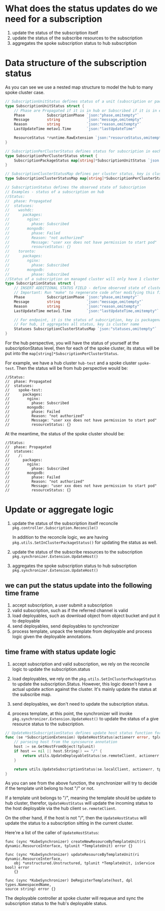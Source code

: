 # What does the status updates do we need for a subscription
1. update the status of the subscription itself
2. update the status of the subscribe resources to the subscription
3. aggregates the spoke subscription status to hub subscription


# Data structure of the subscription status

As you can see we use a nested map structure to model the hub to many spoke
cluster case.

```go
// SubscriptionUnitStatus defines status of a unit (subscription or package)
type SubscriptionUnitStatus struct {
	// Phase are Propagated if it is in hub or Subscribed if it is in endpoint
	Phase          SubscriptionPhase `json:"phase,omitempty"`
	Message        string            `json:"message,omitempty"`
	Reason         string            `json:"reason,omitempty"`
	LastUpdateTime metav1.Time       `json:"lastUpdateTime"`

	ResourceStatus *runtime.RawExtension `json:"resourceStatus,omitempty"`
}

// SubscriptionPerClusterStatus defines status for subscription in each cluster, key is package name
type SubscriptionPerClusterStatus struct {
	SubscriptionPackageStatus map[string]*SubscriptionUnitStatus `json:"packages,omitempty"`
}

// SubscriptionClusterStatusMap defines per cluster status, key is cluster name
type SubscriptionClusterStatusMap map[string]*SubscriptionPerClusterStatus

// SubscriptionStatus defines the observed state of Subscription
// Examples - status of a subscription on hub
//Status:
// 	phase: Propagated
// 	statuses:
// 	  washdc:
// 		packages:
// 		  nginx:
// 			phase: Subscribed
// 		  mongodb:
// 			phase: Failed
// 			Reason: "not authorized"
// 			Message: "user xxx does not have permission to start pod"
//			resourceStatus: {}
//    toronto:
// 		packages:
// 		  nginx:
// 			phase: Subscribed
// 		  mongodb:
// 			phase: Subscribed
//Status of a subscription on managed cluster will only have 1 cluster in the map.
type SubscriptionStatus struct {
	// INSERT ADDITIONAL STATUS FIELD - define observed state of cluster
	// Important: Run "make" to regenerate code after modifying this file
	Phase          SubscriptionPhase `json:"phase,omitempty"`
	Message        string            `json:"message,omitempty"`
	Reason         string            `json:"reason,omitempty"`
	LastUpdateTime metav1.Time       `json:"lastUpdateTime,omitempty"`

	// For endpoint, it is the status of subscription, key is packagename,
	// For hub, it aggregates all status, key is cluster name
	Statuses SubscriptionClusterStatusMap `json:"statuses,omitempty"`
}
```

For the hub perspective, you will have the status of yourself at the
subscriptionStatus level, then for each of the spoke cluster, its status will be
put into the `map[string]*SubscriptionPerClusterStatus`. 

For example, we have a hub cluster `hub-test` and a spoke cluster `spoke-test`.
Then the status will be from hub perspective would be:

```
//Status:
// 	phase: Propagated
// 	statuses:
// 	  spoke-test:
// 		packages:
// 		  nginx:
// 			phase: Subscribed
// 		  mongodb:
// 			phase: Failed
// 			Reason: "not authorized"
// 			Message: "user xxx does not have permission to start pod"
//			resourceStatus: {}
```

At the meantime, the status of the spoke cluster should be:
```
//Status:
// 	phase: Propagated
// 	statuses:
// 	  /:
// 		packages:
// 		  nginx:
// 			phase: Subscribed
// 		  mongodb:
// 			phase: Failed
// 			Reason: "not authorized"
// 			Message: "user xxx does not have permission to start pod"
//			resourceStatus: {}
```

# Update or aggregate logic
1. update the status of the subscription itself 
   reconcile 
   `pkg.controller.Subscription.Reconcile()`

   In addition to the reconcile logic, we are having 
   `pkg.utils.SetInClusterPackageStatus()` for updating the status as well.
   
2. update the status of the subscribe resources to the subscription 
   `pkg.synchronizer.Extension.UpdateHost()`
   
   
3. aggregates the spoke subscription status to hub subscription 
   `pkg.synchronizer.Extension.UpdateHost()`

## we can put the status update into the following time frame 
1. accept subscription, a user submit a subscription
2. valid subscription, such as if the referred channel is valid
3. load deployables, such as download object from object bucket and put it to
   deployable
4. send deployables, send deployables to synchronizer
5. process template, unpack the template from deployable and process logic given
   the deployable annotations.
   
## time frame with status update logic
1. accept subscription and valid subscription, we rely on the reconcile logic to
   update the subscription.status

2. load deployables, we rely on the `pkg.utils.SetInClusterPackageStatus` to
   update the subscription.Status. However, this logic doesn't have a actual
   update action against the cluster. It's mainly update the status at the
   subscribe map. 

3. send deployables, we don't need to update the subscription status.
4. process template, at this point, the synchronizer will invoke
   `pkg.synchronizer.Extension.UpdateHost()` to update the status of a give
   resource status to the subscription.
  
```go
// UpdateHostSubscriptionStatus defines update host status function for deployable
func (se *SubscriptionExtension) UpdateHostStatus(actionerr error, tplunit *unstructured.Unstructured, status interface{}, deletePkg bool) error {
	// parseing host from the syncsource annotation
	host := se.GetHostFromObject(tplunit)
	if host == nil || host.String() == "/" {
		return utils.UpdateDeployableStatus(se.remoteClient, actionerr, tplunit, status)
	}

	return utils.UpdateSubscriptionStatus(se.localClient, actionerr, tplunit, status, deletePkg)
}
``` 

As you can see from the above function, the synchronizer will try to decide if
the template unit belong to host "/" or not. 

If a template unit belongs to "/", meaning the template should be update to hub
cluster, therefor, `UpdateHostStatus` will update the incoming status to the
host deployable via the hub client `se.remoteClient`.

On the other hand, if the host is not "/", then the `UpdateHostStatus` will
update the status to a subscription sitting in the current cluster. 


Here're a list of the caller of `UpdateHostStatus`:
```
func (sync *KubeSynchronizer) createNewResourceByTemplateUnit(ri
dynamic.ResourceInterface, tplunit *TemplateUnit) error {}

func (sync *KubeSynchronizer) updateResourceByTemplateUnit(ri dynamic.ResourceInterface,
	obj *unstructured.Unstructured, tplunit *TemplateUnit, isService bool) error
	{}

func (sync *KubeSynchronizer) DeRegisterTemplate(host, dpl types.NamespacedName,
source string) error {}
```

The deployable controller at spoke cluster will requeue and sync the
subscription status to the hub's deployable status.
